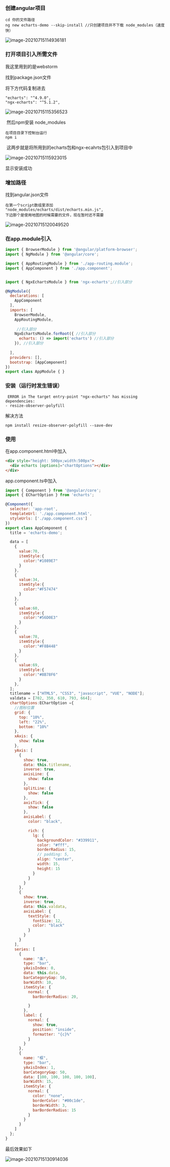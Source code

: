 ### 创建angular项目

```
cd 你的文件路径
ng new echarts-demo --skip-install //只创建项目并不下载 node_modules（速度快）
```

![image-20210715114936181](01-angular中引入echarts.assets/image-20210715114936181.png)

### 打开项目引入所需文件

我这里用到的是webstorm

找到package.json文件

将下方代码复制进去

```
"echarts": "^4.9.0",
"ngx-echarts": "^5.1.2",
```

![image-20210715115356523](01-angular中引入echarts.assets/image-20210715115356523.png)

​	然后npm安装 node_modules

```
在项目目录下控制台运行
npm i
```

​	这两步就是将所用到的echarts包和ngx-ecahrts包引入到项目中

![image-20210715115923015](01-angular中引入echarts.assets/image-20210715115923015.png)

显示安装成功

### 增加路径

找到angular.json文件

```
在第一个script数组里添加
"node_modules/echarts/dist/echarts.min.js",
下边那个是使用地图的时候需要的文件，现在暂时还不需要
```

![image-20210715120049520](01-angular中引入echarts.assets/image-20210715120049520.png)

### 在app.module引入

```js
import { BrowserModule } from '@angular/platform-browser';
import { NgModule } from '@angular/core';

import { AppRoutingModule } from './app-routing.module';
import { AppComponent } from './app.component';


import { NgxEchartsModule } from 'ngx-echarts';//引入部分

@NgModule({
  declarations: [
    AppComponent
  ],
  imports: [
    BrowserModule,
    AppRoutingModule,
     
     //引入部分
    NgxEchartsModule.forRoot({ //引入部分
      echarts: () => import('echarts') //引入部分
    }), //引入部分
     
  ],
  providers: [],
  bootstrap: [AppComponent]
})
export class AppModule { }

```

### 安装（运行时发生错误）

```
 ERROR in The target entry-point "ngx-echarts" has missing dependencies:
- resize-observer-polyfill
```

解决方法

```
npm install resize-observer-polyfill --save-dev
```

### 使用

在app.component.html中加入

```HTML
<div style="height: 500px;width:500px">
  <div echarts [options]="chartOptions"></div>
</div>

```

app.component.ts中加入

```js
import { Component } from '@angular/core';
import { EChartOption } from 'echarts';

@Component({
  selector: 'app-root',
  templateUrl: './app.component.html',
  styleUrls: ['./app.component.css']
})
export class AppComponent {
  title = 'echarts-demo';

  data = [
    {
      value:70,
      itemStyle:{
        color:"#1089E7"
      }
    },
    {
      value:34,
      itemStyle:{
        color:"#F57474"
      }
    },
    {
      value:60,
      itemStyle:{
        color:"#56D0E3"
      }
    },
    {
      value:78,
      itemStyle:{
        color:"#F8B448"
      }
    },
    {
      value:69,
      itemStyle:{
        color:"#8B78F6"
      }
    },
  ];
  titlename = ["HTML5", "CSS3", "javascript", "VUE", "NODE"];
  valdata = [702, 350, 610, 793, 664];
  chartOptions:EChartOption ={
    //图标位置
    grid: {
      top: "10%",
      left: "22%",
      bottom: "10%"
    },
    xAxis: {
      show: false
    },
    yAxis: [
      {
        show: true,
        data: this.titlename,
        inverse: true,
        axisLine: {
          show: false
        },
        splitLine: {
          show: false
        },
        axisTick: {
          show: false
        },
        axisLabel: {
          color: "black",

          rich: {
            lg: {
              backgroundColor: "#339911",
              color: "#fff",
              borderRadius: 15,
              // padding: 5,
              align: "center",
              width: 15,
              height: 15
            }
          }
        }
      },
      {
        show: true,
        inverse: true,
        data: this.valdata,
        axisLabel: {
          textStyle: {
            fontSize: 12,
            color: "black"
          }
        }
      }
    ],
    series: [
      {
        name: "条",
        type: "bar",
        yAxisIndex: 0,
        data: this.data,
        barCategoryGap: 50,
        barWidth: 10,
        itemStyle: {
          normal: {
            barBorderRadius: 20,

          }
        },
        label: {
          normal: {
            show: true,
            position: "inside",
            formatter: "{c}%"
          }
        }
      },
      {
        name: "框",
        type: "bar",
        yAxisIndex: 1,
        barCategoryGap: 50,
        data: [100, 100, 100, 100, 100],
        barWidth: 15,
        itemStyle: {
          normal: {
            color: "none",
            borderColor: "#00c1de",
            borderWidth: 3,
            barBorderRadius: 15
          }
        }
      }
    ]
  };
}

```

最后效果如下

![image-20210715130914036](01-angular中引入echarts.assets/image-20210715130914036.png)

